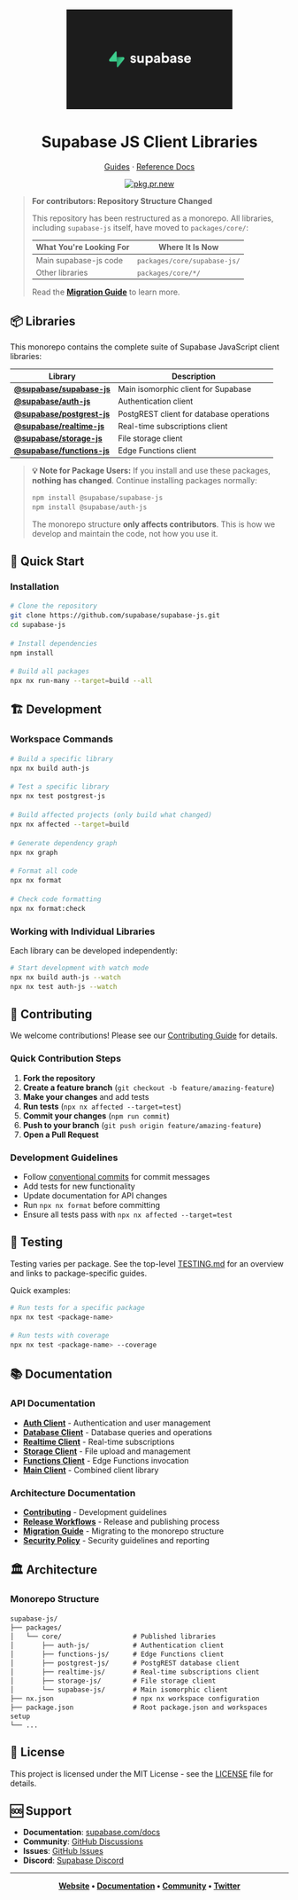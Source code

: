 <br />
<p align="center">
  <a href="https://supabase.io">
        <picture>
      <source media="(prefers-color-scheme: dark)" srcset="https://raw.githubusercontent.com/supabase/supabase/master/packages/common/assets/images/supabase-logo-wordmark--dark.svg">
      <source media="(prefers-color-scheme: light)" srcset="https://raw.githubusercontent.com/supabase/supabase/master/packages/common/assets/images/supabase-logo-wordmark--light.svg">
      <img alt="Supabase Logo" width="300" src="https://raw.githubusercontent.com/supabase/supabase/master/packages/common/assets/images/logo-preview.jpg">
    </picture>
  </a>

  <h1 align="center">Supabase JS Client Libraries</h1>

  <p align="center">
    <a href="https://supabase.com/docs/guides/getting-started">Guides</a>
    ·
    <a href="https://supabase.com/docs/reference/javascript/introduction">Reference Docs</a>
  </p>
</p>

<div align="center">

[![pkg.pr.new](https://pkg.pr.new/badge/supabase/supabase-js)](https://pkg.pr.new/~/supabase/supabase-js)

</div>

> **For contributors: Repository Structure Changed**
>
> This repository has been restructured as a monorepo. All libraries, including `supabase-js` itself, have moved to `packages/core/`:
>
> | What You're Looking For | Where It Is Now              |
> | ----------------------- | ---------------------------- |
> | Main supabase-js code   | `packages/core/supabase-js/` |
> | Other libraries         | `packages/core/*/`           |
>
> Read the **[Migration Guide](./docs/MIGRATION.md)** to learn more.

## 📦 Libraries

This monorepo contains the complete suite of Supabase JavaScript client libraries:

| Library                                                    | Description                              |
| ---------------------------------------------------------- | ---------------------------------------- |
| **[@supabase/supabase-js](./packages/core/supabase-js)**   | Main isomorphic client for Supabase      |
| **[@supabase/auth-js](./packages/core/auth-js)**           | Authentication client                    |
| **[@supabase/postgrest-js](./packages/core/postgrest-js)** | PostgREST client for database operations |
| **[@supabase/realtime-js](./packages/core/realtime-js)**   | Real-time subscriptions client           |
| **[@supabase/storage-js](./packages/core/storage-js)**     | File storage client                      |
| **[@supabase/functions-js](./packages/core/functions-js)** | Edge Functions client                    |

> **💡 Note for Package Users:** If you install and use these packages, **nothing has changed**. Continue installing packages normally:
>
> ```bash
> npm install @supabase/supabase-js
> npm install @supabase/auth-js
> ```
>
> The monorepo structure **only affects contributors**. This is how we develop and maintain the code, not how you use it.

## 🚀 Quick Start

### Installation

```bash
# Clone the repository
git clone https://github.com/supabase/supabase-js.git
cd supabase-js

# Install dependencies
npm install

# Build all packages
npx nx run-many --target=build --all

```

## 🏗️ Development

### Workspace Commands

```bash
# Build a specific library
npx nx build auth-js

# Test a specific library
npx nx test postgrest-js

# Build affected projects (only build what changed)
npx nx affected --target=build

# Generate dependency graph
npx nx graph

# Format all code
npx nx format

# Check code formatting
npx nx format:check
```

### Working with Individual Libraries

Each library can be developed independently:

```bash
# Start development with watch mode
npx nx build auth-js --watch
npx nx test auth-js --watch
```

## 🤝 Contributing

We welcome contributions! Please see our [Contributing Guide](./CONTRIBUTING.md) for details.

### Quick Contribution Steps

1. **Fork the repository**
2. **Create a feature branch** (`git checkout -b feature/amazing-feature`)
3. **Make your changes** and add tests
4. **Run tests** (`npx nx affected --target=test`)
5. **Commit your changes** (`npm run commit`)
6. **Push to your branch** (`git push origin feature/amazing-feature`)
7. **Open a Pull Request**

### Development Guidelines

- Follow [conventional commits](https://www.conventionalcommits.org/) for commit messages
- Add tests for new functionality
- Update documentation for API changes
- Run `npx nx format` before committing
- Ensure all tests pass with `npx nx affected --target=test`

## 🧪 Testing

Testing varies per package. See the top-level [TESTING.md](docs/TESTING.md) for an overview and links to package-specific guides.

Quick examples:

```bash
# Run tests for a specific package
npx nx test <package-name>

# Run tests with coverage
npx nx test <package-name> --coverage
```

## 📚 Documentation

### API Documentation

- **[Auth Client](./packages/core/auth-js/README.md)** - Authentication and user management
- **[Database Client](./packages/core/postgrest-js/README.md)** - Database queries and operations
- **[Realtime Client](./packages/core/realtime-js/README.md)** - Real-time subscriptions
- **[Storage Client](./packages/core/storage-js/README.md)** - File upload and management
- **[Functions Client](./packages/core/functions-js/README.md)** - Edge Functions invocation
- **[Main Client](./packages/core/supabase-js/README.md)** - Combined client library

### Architecture Documentation

- **[Contributing](./CONTRIBUTING.md)** - Development guidelines
- **[Release Workflows](./docs/RELEASE.md)** - Release and publishing process
- **[Migration Guide](./docs/MIGRATION.md)** - Migrating to the monorepo structure
- **[Security Policy](./docs/SECURITY.md)** - Security guidelines and reporting

## 🏛️ Architecture

### Monorepo Structure

```tree
supabase-js/
├── packages/
│   └── core/                  # Published libraries
│       ├── auth-js/           # Authentication client
│       ├── functions-js/      # Edge Functions client
│       ├── postgrest-js/      # PostgREST database client
│       ├── realtime-js/       # Real-time subscriptions client
│       ├── storage-js/        # File storage client
│       └── supabase-js/       # Main isomorphic client
├── nx.json                    # npx nx workspace configuration
├── package.json               # Root package.json and workspaces setup
└── ...
```

## 📄 License

This project is licensed under the MIT License - see the [LICENSE](./LICENSE) file for details.

## 🆘 Support

- **Documentation**: [supabase.com/docs](https://supabase.com/docs)
- **Community**: [GitHub Discussions](https://github.com/supabase/supabase/discussions)
- **Issues**: [GitHub Issues](https://github.com/supabase/supabase-js/issues)
- **Discord**: [Supabase Discord](https://discord.supabase.com)

---

<div align="center">

**[Website](https://supabase.com) • [Documentation](https://supabase.com/docs) • [Community](https://github.com/supabase/supabase/discussions) • [Twitter](https://twitter.com/supabase)**

</div>
